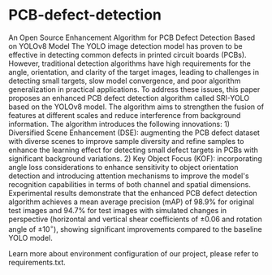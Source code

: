 # PCB-defect-detection
An Open Source Enhancement Algorithm for PCB Defect Detection Based on YOLOv8 Model
The YOLO image detection model has proven to be effective in detecting common defects in printed circuit boards (PCBs). However, traditional detection algorithms have high requirements for the angle, orientation, and clarity of the target images, leading to challenges in detecting small targets, slow model convergence, and poor algorithm generalization in practical applications. To address these issues, this paper proposes an enhanced PCB defect detection algorithm called SRI-YOLO based on the YOLOv8 model. The algorithm aims to strengthen the fusion of features at different scales and reduce interference from background information. The algorithm introduces the following innovations: 1) Diversified Scene Enhancement (DSE): augmenting the PCB defect dataset with diverse scenes to improve sample diversity and refine samples to enhance the learning effect for detecting small defect targets in PCBs with significant background variations. 2) Key Object Focus (KOF): incorporating angle loss considerations to enhance sensitivity to object orientation detection and introducing attention mechanisms to improve the model's recognition capabilities in terms of both channel and spatial dimensions. Experimental results demonstrate that the enhanced PCB defect detection algorithm achieves a mean average precision (mAP) of 98.9\% for original test images and 94.7\% for test images with simulated changes in perspective (horizontal and vertical shear coefficients of ±0.06 and rotation angle of ±$10^\circ$), showing significant improvements compared to the baseline YOLO model.

Learn more about environment configuration of our project, please refer to requirements.txt.
